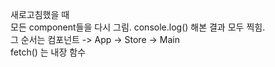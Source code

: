 새로고침했을 때 <br> 
모든 component들을 다시 그림. console.log() 해본 결과 모두 찍힘. <br>
그 순서는 컴포넌트 -> App -> Store -> Main <br>
fetch() 는 내장 함수 <br>